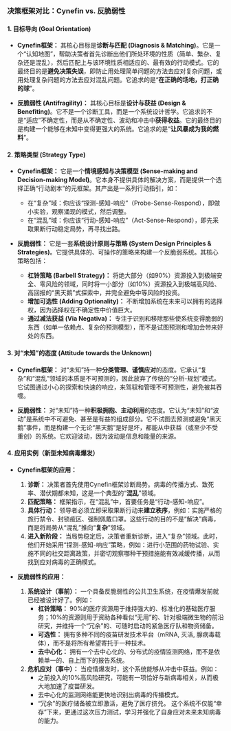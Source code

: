 ### 决策框架对比：Cynefin vs. 反脆弱性

#### 1. 目标导向 (Goal Orientation)

*   **Cynefin框架：** 其核心目标是**诊断与匹配 (Diagnosis & Matching)**。它是一个“认知地图”，帮助决策者首先诊断出他们所处环境的性质（简单、繁杂、复杂还是混乱），然后匹配上与该环境性质相适应的、最有效的行动模式。它的最终目的是**避免决策失误**，即防止用处理简单问题的方法去应对复杂问题，或用处理复杂问题的方法去应对混乱问题。它追求的是“**在正确的场地，打正确的球**”。

*   **反脆弱性 (Antifragility)：** 其核心目标是**设计与获益 (Design & Benefiting)**。它不是一个诊断工具，而是一个系统设计哲学。它追求的不是“适应”不确定性，而是从不确定性、波动和冲击中**获得收益**。它的最终目的是构建一个能够在未知中变得更强大的系统。它追求的是“**让风暴成为我的燃料**”。

#### 2. 策略类型 (Strategy Type)

*   **Cynefin框架：** 它是一个**情境感知与决策模型 (Sense-making and Decision-making Model)**。它本身不提供具体的解决方案，而是提供一个选择正确“行动剧本”的元框架。其产出是一系列行动指引，如：
    *   在“复杂”域：你应该“探测-感知-响应”（Probe-Sense-Respond），即做小实验，观察涌现的模式，然后调整。
    *   在“混乱”域：你应该“行动-感知-响应”（Act-Sense-Respond），即先采取果断行动稳定局势，再寻找出路。

*   **反脆弱性：** 它是一套**系统设计原则与策略 (System Design Principles & Strategies)**。它提供具体的、可操作的策略来构建一个反脆弱系统。其核心策略包括：
    *   **杠铃策略 (Barbell Strategy)：** 将绝大部分（如90%）资源投入到极端安全、零风险的领域，同时将一小部分（如10%）资源投入到极端高风险、高回报的“黑天鹅”式探索中，并完全避免中等风险的投资。
    *   **增加可选性 (Adding Optionality)：** 不断增加系统在未来可以拥有的选择权，因为选择权在不确定性中价值巨大。
    *   **通过减法获益 (Via Negativa)：** 专注于识别和移除那些使系统变得脆弱的东西（如单一依赖点、复杂的预测模型），而不是试图预测和增加会带来好处的东西。

#### 3. 对“未知”的态度 (Attitude towards the Unknown)

*   **Cynefin框架：** 对“未知”持一种**分类管理、谨慎应对**的态度。它承认“复杂”和“混乱”领域的本质是不可预测的，因此放弃了传统的“分析-规划”模式。它试图通过小心的探索和快速的响应，来驾驭和管理不可预测性，避免被其吞噬。

*   **反脆弱性：** 对“未知”持一种**积极拥抱、主动利用**的态度。它认为“未知”和“波动”是系统中不可避免、甚至是有益的组成部分。它不试图去预测或避免“黑天鹅”事件，而是构建一个无论“黑天鹅”是好是坏，都能从中获益（或至少不受重创）的系统。它欢迎波动，因为波动是信息和能量的来源。

#### 4. 应用实例（新型未知病毒爆发）

*   **Cynefin框架的应用：**
    1.  **诊断：** 决策者首先使用Cynefin框架诊断局势。病毒的传播方式、致死率、潜伏期都未知，这是一个典型的“**混乱**”领域。
    2.  **匹配策略：** 框架指示，在“混乱”中，首要任务是“行动-感知-响应”。
    3.  **具体行动：** 领导者必须立即采取果断行动来**建立秩序**，例如：实施严格的旅行禁令、封锁疫区、强制佩戴口罩。这些行动的目的不是“解决”病毒，而是将局势从“混乱”推向“**复杂**”领域。
    4.  **进入新阶段：** 当局势稳定后，决策者重新诊断，进入“复杂”领域。此时，他们开始采用“探测-感知-响应”策略，例如：进行小范围的药物试验、实施不同的社交距离政策，并密切观察哪种干预措施能有效减缓传播，从而找到应对病毒的正确模式。

*   **反脆弱性的应用：**
    1.  **系统设计（事前）：** 一个具备反脆弱性的公共卫生系统，在疫情爆发前就已经被设计好了。例如：
        *   **杠铃策略：** 90%的医疗资源用于维持强大的、标准化的基础医疗服务；10%的资源则用于资助各种看似“无用”的、针对极端微生物的前沿研究，并维持一个“冗余”的、可随时启动的紧急医疗队和物资储备。
        *   **可选性：** 拥有多种不同的疫苗研发技术平台（mRNA, 灭活, 腺病毒载体），而不是将所有希望寄托于一种技术。
        *   **去中心化：** 拥有一个去中心化的、分布式的疫情监测网络，而不是依赖单一的、自上而下的报告系统。
    2.  **危机应对（事中）：** 当疫情爆发时，这个系统能够从冲击中获益。例如：
        *   之前投入的10%高风险研究，可能有一项恰好与新病毒相关，从而极大地加速了疫苗研发。
        *   去中心化的监测网络能更快地识别出病毒的传播模式。
        *   “冗余”的医疗储备被立即激活，避免了医疗挤兑。
    这个系统不仅能“幸存”下来，更通过这次压力测试，学习并强化了自身应对未来未知病毒的能力。
